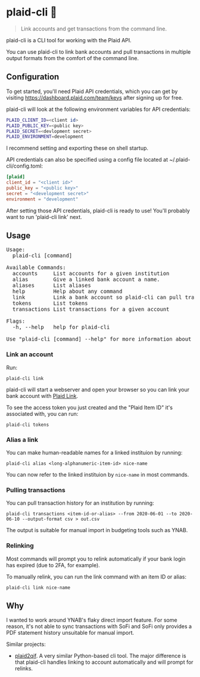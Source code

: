 # plaid-cli 🤑

> Link accounts and get transactions from the command line.

plaid-cli is a CLI tool for working with the Plaid API.

You can use plaid-cli to link bank accounts and pull transactions in multiple 
output formats from the comfort of the command line.

## Configuration

To get started, you'll need Plaid API credentials, which you can get by visiting
https://dashboard.plaid.com/team/keys after signing up for free.

plaid-cli will look at the following environment variables for API credentials:

```sh
PLAID_CLIENT_ID=<client id>
PLAID_PUBLIC_KEY=<public key>
PLAID_SECRET=<devlopment secret>
PLAID_ENVIRONMENT=development
```

I recommend setting and exporting these on shell startup.

API credentials can also be specified using a config file located at
~/.plaid-cli/config.toml:

```toml
[plaid]
client_id = "<client id>"
public_key = "<public key>"
secret = "<development secret>"
environment = "development"
```

After setting those API credentials, plaid-cli is ready to use!
You'll probably want to run 'plaid-cli link' next.

## Usage 

<pre>
Usage:
  plaid-cli [command]

Available Commands:
  accounts     List accounts for a given institution
  alias        Give a linked bank account a name.
  aliases      List aliases
  help         Help about any command
  link         Link a bank account so plaid-cli can pull transactions.
  tokens       List tokens
  transactions List transactions for a given account

Flags:
  -h, --help   help for plaid-cli

Use "plaid-cli [command] --help" for more information about a command.
</pre>

### Link an account

Run:

```
plaid-cli link
```

plaid-cli will start a webserver and open your browser so you can link your bank account 
with [Plaid Link](https://blog.plaid.com/plaid-link/). 

To see the access token you just created and the "Plaid Item ID" it's associated with,
you can run:

```
plaid-cli tokens
```

### Alias a link

You can make human-readable names for a linked instituion by running:

```
plaid-cli alias <long-alphanumeric-item-id> nice-name
```

You can now refer to the linked instituion by `nice-name` in most commands.

### Pulling transactions

You can pull transaction history for an institution by running:

```
plaid-cli transactions <item-id-or-alias> --from 2020-06-01 --to 2020-06-10 --output-format csv > out.csv
```

The output is suitable for manual import in budgeting tools such as YNAB.

### Relinking

Most commands will prompt you to relink automatically if your bank login has expired (due to 2FA, for example). 

To manually relink, you can run the link command with an item ID or alias:

```
plaid-cli link nice-name
```

## Why

I wanted to work around YNAB's flaky direct import feature. For some reason, it's not able
to sync transactions with SoFi and SoFi only provides a PDF statement history unsuitable for
manual import.

Similar projects:

* [plaid2qif](https://github.com/ebridges/plaid2qif). A very similar Python-based cli tool. The major difference is that plaid-cli handles linking to account automatically and will prompt for relinks.
